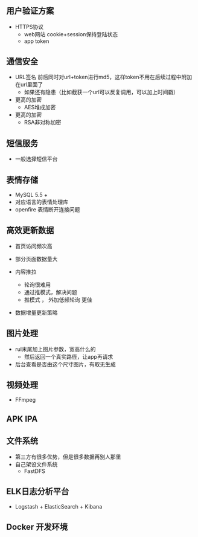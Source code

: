 # 

## 用户验证方案

- HTTPS协议
  - web网站 cookie+session保持登陆状态
  - app token

## 通信安全

- URL签名 前后同时对url+token进行md5，这样token不用在后续过程中附加在url里面了
  - 如果还有隐患（比如截获一个url可以反复调用，可以加上时间戳）
- 更高的加密
  - AES堆成加密
- 更高的加密
  - RSA非对称加密
## 短信服务
- 一般选择短信平台
## 表情存储
- MySQL 5.5 +
- 对应语言的表情处理库
- openfire  表情断开连接问题
## 高效更新数据
- 首页访问频次高
- 部分页面数据量大

- 内容推拉
  - 轮询很难用
  - 通过推模式，解决问题
  - 推模式 ， 外加低频轮询 更佳
- 数据增量更新策略

## 图片处理
- rul末尾加上图片参数，宽高什么的
  - 然后返回一个真实路径，让app再请求
- 后台查看是否由这个尺寸图片，有取无生成
## 视频处理
- FFmpeg
## APK IPA
## 文件系统
- 第三方有很多优势，但是很多数据再别人那里
- 自己架设文件系统
  - FastDFS
## ELK日志分析平台
- Logstash + ElasticSearch + Kibana
## Docker 开发环境